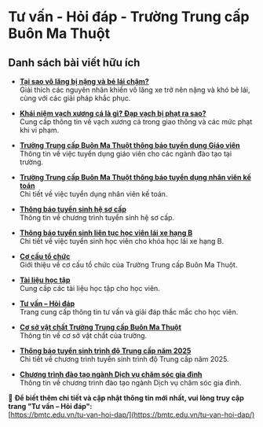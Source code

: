 # Tư vấn - Hỏi đáp - Trường Trung cấp Buôn Ma Thuột

## Danh sách bài viết hữu ích

- **[Tại sao vô lăng bị nặng và bẻ lái chậm?](https://bmtc.edu.vn/tai-sao-vo-lang-bi-nang-va-be-lai-cham/)**  
  Giải thích các nguyên nhân khiến vô lăng xe trở nên nặng và khó bẻ lái, cùng với các giải pháp khắc phục.

- **[Khái niệm vạch xương cá là gì? Đạp vạch bị phạt ra sao?](https://bmtc.edu.vn/khai-niem-vach-xuong-ca-la-gi-dap-vach-bi-phat-ra-sao/)**  
  Cung cấp thông tin về vạch xương cá trong giao thông và các mức phạt khi vi phạm.

- **[Trường Trung cấp Buôn Ma Thuột thông báo tuyển dụng Giáo viên](https://bmtc.edu.vn/truong-trung-cap-buon-ma-thuot-thong-bao-tuyen-dung-giao-vien/)**  
  Thông tin về việc tuyển dụng giáo viên cho các ngành đào tạo tại trường.

- **[Trường Trung cấp Buôn Ma Thuột thông báo tuyển dụng nhân viên kế toán](https://bmtc.edu.vn/truong-trung-cap-buon-ma-thuot-thong-bao-tuyen-dung-nhan-vien-ke-toan/)**  
  Chi tiết về việc tuyển dụng nhân viên kế toán.

- **[Thông báo tuyển sinh hệ sơ cấp](https://bmtc.edu.vn/thong-bao-tuyen-sinh-he-so-cap/)**  
  Thông tin về chương trình tuyển sinh hệ sơ cấp.

- **[Thông báo tuyển sinh liên tục học viên lái xe hạng B](https://bmtc.edu.vn/thong-bao-tuyen-sinh-lien-tuc-hoc-vien-lai-xe-hang-b/)**  
  Chi tiết về việc tuyển sinh học viên cho khóa học lái xe hạng B.

- **[Cơ cấu tổ chức](https://bmtc.edu.vn/co-cau-to-chuc/)**  
  Giới thiệu về cơ cấu tổ chức của Trường Trung cấp Buôn Ma Thuột.

- **[Tài liệu học tập](https://bmtc.edu.vn/tai-lieu-hoc-tap/)**  
  Cung cấp các tài liệu học tập cho học viên.

- **[Tư vấn – Hỏi đáp](https://bmtc.edu.vn/tu-van-hoi-dap/)**  
  Trang cung cấp thông tin tư vấn và giải đáp thắc mắc cho học viên.

- **[Cơ sở vật chất Trường Trung cấp Buôn Ma Thuột](https://bmtc.edu.vn/co-so-vat-chat-truong-trung-cap-buon-ma-thuot/)**  
  Thông tin về cơ sở vật chất của trường.

- **[Thông báo tuyển sinh trình độ Trung cấp năm 2025](https://bmtc.edu.vn/thong-bao-tuyen-sinh-trinh-do-trung-cap-nam-2025/)**  
  Chi tiết về chương trình tuyển sinh trình độ Trung cấp năm 2025.

- **[Chương trình đào tạo ngành Dịch vụ chăm sóc gia đình](https://bmtc.edu.vn/chuong-trinh-dao-tao-nganh-dich-vu-cham-soc-gia-dinh/)**  
  Thông tin về chương trình đào tạo ngành Dịch vụ chăm sóc gia đình.

📌 **Để biết thêm chi tiết và cập nhật thông tin mới nhất, vui lòng truy cập trang "Tư vấn – Hỏi đáp":**  
[https://bmtc.edu.vn/tu-van-hoi-dap/](https://bmtc.edu.vn/tu-van-hoi-dap/)
